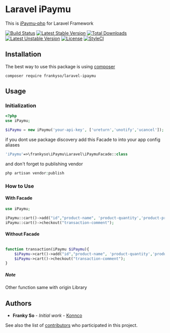 Laravel iPaymu
==============
This is [iPaymu-php](https://github.com/frankyso/iPaymu) for Laravel Framework

[![Build Status](https://travis-ci.org/frankyso/laravel-ipaymu.svg?branch=master)](https://travis-ci.org/frankyso/laravel-ipaymu)
[![Latest Stable Version](https://poser.pugx.org/frankyso/laravel-ipaymu/v/stable)](https://packagist.org/packages/frankyso/laravel-ipaymu)
[![Total Downloads](https://poser.pugx.org/frankyso/laravel-ipaymu/downloads)](https://packagist.org/packages/frankyso/laravel-ipaymu)
[![Latest Unstable Version](https://poser.pugx.org/frankyso/laravel-ipaymu/v/unstable)](https://packagist.org/packages/frankyso/laravel-ipaymu)
[![License](https://poser.pugx.org/frankyso/laravel-ipaymu/license)](https://packagist.org/packages/frankyso/laravel-ipaymu)
[![StyleCI](https://github.styleci.io/repos/223899774/shield?branch=master)](https://github.styleci.io/repos/223899774)

## Installation
The best way to use this package is using [composer](https://getcomposer.org/)
```
composer require frankyso/laravel-ipaymu
```

## Usage

### Initialization
```php
<?php
use iPaymu;

$iPaymu = new iPaymu('your-api-key', ['ureturn','unotify','ucancel']);
```

if you dont use package discovery add this Facade to into your app config aliases
```php
'iPaymu'=>\frankyso\iPaymu\Laravel\iPaymuFacade::class
```

and don't forget to publishing vendor 
```php
php artisan vendor:publish
```

### How to Use

#### With Facade
```php
use iPaymu;

iPaymu::cart()->add("id","product-name", 'product-quantity','product-price');
iPaymu::cart()->checkout("transaction-comment");
```

#### Without Facade
```php

function transaction(iPaymu $iPaymu){
    $iPaymu->cart()->add("id","product-name", 'product-quantity','product-price');
    $iPaymu->cart()->checkout("transaction-comment");
}
```

##### Note
Other function same with origin Library

## Authors

* **Franky So** - *Initial work* - [Konnco](https://github.com/konnco)

See also the list of [contributors](https://github.com/frankyso/iPaymu-laravel/contributors) who participated in this project.
